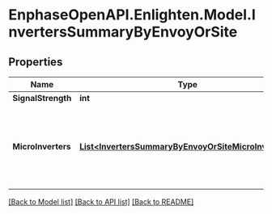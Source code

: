 # EnphaseOpenAPI.Enlighten.Model.InvertersSummaryByEnvoyOrSite

## Properties

Name | Type | Description | Notes
------------ | ------------- | ------------- | -------------
**SignalStrength** | **int** |  | 
**MicroInverters** | [**List&lt;InvertersSummaryByEnvoyOrSiteMicroInverters&gt;**](InvertersSummaryByEnvoyOrSiteMicroInverters.md) | A list of active inverters on this system, including serial and model numbers. | 

[[Back to Model list]](../README.md#documentation-for-models) [[Back to API list]](../README.md#documentation-for-api-endpoints) [[Back to README]](../README.md)

